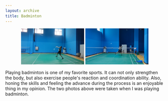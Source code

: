 ```yaml
---
layout: archive
title: Badminton
---
```


<figure>
  <center>
    <img src="/news/imgs/badminton_1.png" width="200"/>
    <img src="/news/imgs/badminton_2.png" width="200"/>
  </center>
</figure>

Playing badminton is one of my favorite sports. It can not only strengthen the body, but also exercise people's reaction and coordination ability. Also, honing the skills and feeling the advance during the process is an enjoyable thing in my opinion. The two photos above were taken when I was playing badminton.





